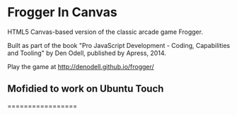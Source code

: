 Frogger In Canvas
=================

HTML5 Canvas-based version of the classic arcade game Frogger.

Built as part of the book "Pro JavaScript Development - Coding, Capabilities and Tooling" by Den Odell, published by Apress, 2014.

Play the game at http://denodell.github.io/frogger/

## Mofidied to work on Ubuntu Touch
=================
